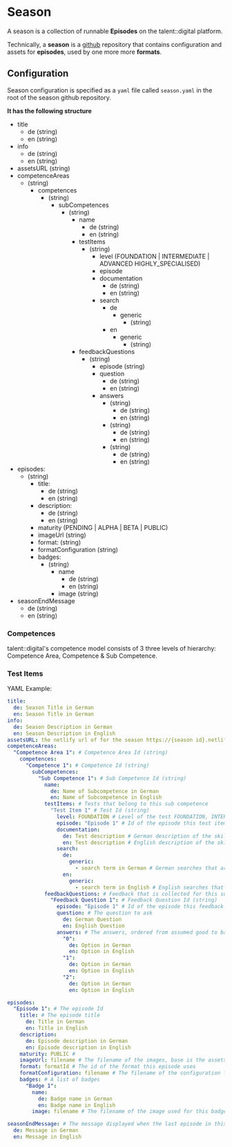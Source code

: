 # Season

A season is a collection of runnable **Episodes** on the talent::digital platform.

Technically, a **season** is a [github](https://github.com) repository that contains configuration and assets for **episodes**, used by one more more **formats**.

## Configuration

Season configuration is specified as a `yaml` file called `season.yaml` in the root of the season github repository.

**It has the following structure**

- title
  - de (string)
  - en (string)
- info
  - de (string)
  - en (string)
- assetsURL (string)
- competenceAreas
  - (string)
    - competences
      - (string)
        - subCompetences
          - (string)
            - name
              - de (string)
              - en (string)
            - testItems
              - (string)
                - level (FOUNDATION | INTERMEDIATE | ADVANCED HIGHLY_SPECIALISED)
                - episode
                - documentation
                  - de (string)
                  - en (string)
                - search
                  - de
                    - generic
                      - (string)
                  - en
                    - generic
                      - (string)
            - feedbackQuestions
              - (string)
                - episode (string)
                - question
                  - de (string)
                  - en (string)
                - answers
                  - (string)
                    - de (string)
                    - en (string)
                  - (string)
                    - de (string)
                    - en (string)
                  - (string)
                    - de (string)
                    - en (string)
- episodes:
  - (string)
    - title:
      - de (string)
      - en (string)
    - description:
      - de (string)
      - en (string)
    - maturity (PENDING | ALPHA | BETA | PUBLIC)
    - imageUrl (string)
    - format: (string)
    - formatConfiguration (string)
    - badges:
      - (string)
        - name
          - de (string)
          - en (string)
        - image (string)
- seasonEndMessage
  - de (string)
  - en (string)

### Competences

talent::digital's competence model consists of 3 three levels of hierarchy: Competence Area, Competence & Sub Competence.

### Test Items

YAML Example:

```yaml
title:
  de: Season Title in German
  en: Season Title in German
info:
  de: Season Description in German
  en: Season Description in English
assetsURL: the netlify url of for the season https://{season id}.netlify.app
competenceAreas:
  "Competence Area 1": # Competence Area Id (string)
    competences:
      "Competence 1": # Competence Id (string)
        subCompetences:
          "Sub Competence 1": # Sub Competence Id (string)
            name:
              de: Name of Subcompetence in German
              en: Name of Subcompetence in English
            testItems: # Tests that belong to this sub competence
              "Test Item 1" # Test Id (string)
                level: FOUNDATION # Level of the test FOUNDATION, INTERMEDIATE, ADVANCED, HIGHLY_SPECIALISED
                episode: "Episode 1" # Id of the episode this test item is used in
                documentation:
                  de: Test description # German description of the skill this test measures
                  en: Test description # English description of the skill this test measures
                search:
                  de:
                    generic:
                      - search term in German # German searches that are carried out by the scraper
                  en:
                    generic:
                      - search term in English # English searches that are carried out by the
            feedbackQuestions: # Feedback that is collected for this sub competence
              "Feedback Question 1": # Feedback Question Id (string)
                episode: "Episode 1" # Id of the episode this feedback question is used in
                question: # The question to ask
                  de: German Question
                  en: English Question
                answers: # The answers, ordered from assumed good to bad.
                  "0":
                    de: Option in German
                    en: Option in English
                  "1":
                    de: Option in German
                    en: Option in English
                  "2":
                    de: Option in German
                    en: Option in English

episodes:
  "Episode 1": # The episode Id
    title: # The episode title
      de: Title in German
      en: Title in English
    description:
      de: Episode description in German
      en: Episode description in English
    maturity: PUBLIC #
    imageUrl: filename # The filename of the images, base is the assetsUrl
    format: formatId # The id of the format this episode uses
    formatConfiguration: filename # The filename of the configuration for this format, supports json, yaml, toml & markdown
    badges: # A list of badges
      "Badge 1":
        name:
          de: Badge name in German
          en: Badge name in English
        image: filename # The filename of the image used for this badge, base is the assetsUrl

seasonEndMessage: # The message displayed when the last episode in this season is played
  de: Message in German
  en: Message in English
```
